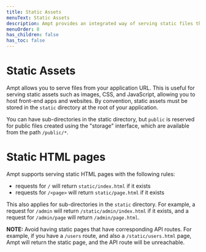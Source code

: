 ```yaml
---
title: Static Assets
menuText: Static Assets 
description: Ampt provides an integrated way of serving static files through a global CDN. 
menuOrder: 8
has_children: false
has_toc: false
---
```

# Static Assets

Ampt allows you to serve files from your application URL. This is useful for serving static assets such as images, CSS, and JavaScript, allowing you to host front-end apps and websites. By convention, static assets must be stored in the `static` directory at the root of your application.

You can have sub-directories in the static directory, but `public` is reserved for public files created using the "storage" interface, which are available from the path `/public/*`.

# **Static HTML pages**

Ampt supports serving static HTML pages with the following rules:

- requests for `/` will return `static/index.html` if it exists
- requests for `/<page>` will return `static/page.html` if it exists

This also applies for sub-directories in the `static` directory. For example, a request for `/admin` will return `/static/admin/index.html` if it exists, and a request for `/admin/page` will return `/admin/page.html`.

**NOTE:** Avoid having static pages that have corresponding API routes. For example, if you have a `/users` route, and also a `/static/users.html` page, Ampt will return the static page, and the API route will be unreachable.